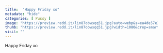 ```yaml
---
title:  "Happy Friday xo"
metadate: "hide"
categories: [ Pussy ]
image: "https://preview.redd.it/lin87obwsqq51.jpg?auto=webp&s=ea4de57e1eb2f4e5ff622b61ed70886aee13c5d3"
thumb: "https://preview.redd.it/lin87obwsqq51.jpg?width=1080&crop=smart&auto=webp&s=f6ee75d7d8d7962385bb9624813f8b1937b4e69a"
visit: ""
---
```

Happy Friday xo
